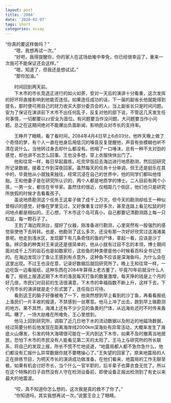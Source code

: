```yaml
---
layout: post
title: '2084'
date: '2020-02-07'
tags: short
categories: essay
---
```

“你真的要这样做吗？”<br>
　　“嗯，我想再试一次。”<br>
　　“好吧，我得提醒你，你的家人在这场劫难中幸免，你已经很幸运了，重来一次我可不能保证还会这样。”<br>
　　“嗯，知道了，但我还是想试试。”<br>
　　“那你加油。”<br>

　　时间回到两天前。<br>
　　下木市的市长竞选正进行的如火如荼，安对一天后的演讲十分看重，这次发挥的好坏将直接影响到他能否连任。如果连任成功的话，下一届的副省长他就能得到提名，那时便可用自己的财力收买大部分委员会的人，当上副省长只是时间问题。安为了保证在演讲前下木市不出任何乱子，反复对他的部下说，不管这几天发生任何事情，一切都要以zz安全为首位。有问题要当作没问题，大问题要当作小问题。总之在这期间绝对不能爆出负面新闻，影响民众对市长的支持率。<br>

　　王睁开了眼睛，看了看时间，2084年4月4日早上6点03分。他昨天晚上做了个奇怪的梦，有个人一直在他身后用低沉的嗓音反复提醒他，声音有些模糊也听不清在说什么，当他转过身去却什么都没有。他咽了一口唾沫，总有一种不太对劲的感觉，却也讲不出怎么回事。王也没多想，穿上衣服快快出门了。<br>
　　他和往常一样，每日早起晨练，吃完早饭后去海边进行地质勘测，然后回研究所记录数据，接着工作到深夜回家。虽然每天的任务十分单调，但王还是挺乐在其中的，毕竟他从小就独来独往，经常沉浸在自己的世界中，他的同学们都叫他怪胎。王和他妻子是在研究所认识的，两个人都是地质学的博士。二人目前有两个小孩，一男一女，都住在爷爷家。虽然住的很近，仅相距几个街区，他们也只是研究所放假的时候才去看看孩子。<br>
　　虽说地质勘测这个任务王这辈子做了成千上万次，但今天的勘测却给王一种似曾相识的感觉，好像在梦里见过，又好像重复过好多次，甚至连路上看见松鼠的时间地点都是相似的。王心想，下木市这个岛可真小，自己都要记清勘测路上每一只松鼠，每一颗石子了。<br>
　　王到了海边观测台，摆好了仪器，刚准备进行勘测，心里突然有一股强烈的感觉驱使他下去转转。也是，他勘测了这么多次，还没有那一次好好欣赏过这海滩美景呢。他走到浅水区，发现脚下有几条奇怪的鱼的尸体，拿起一看，应该是沙丁鱼。辨识鱼的种类对王来说还是很简单的，他从小就有过目不忘的本领，博士期间面对成千上万的岩石也是如数家珍，这些鱼的种类便是他小时候看百科全书记住的。在海边发现沙丁鱼让王感到有点意外，这种鱼不应该是深海鱼吗，为什么会在这里出现。不过王也没在意，记录好数据后就回研究所了。晚上王和往常一样，一边吃饭一边看报纸，这种东西在2084年算得上老古董了，毕竟70年前就没什么人看了。报纸上报道近期下木市的渔民每天打鱼的数量激增，每天挣的钱是上个月的好几倍，市民们对目前的生活很满意，下木市的幸福指数不断上升，这样下去，下个月市长的演讲就是走个形式罢了，连任指日可待。<br>
　　看到这王的脑子好像被电了一下，他突然想到早上看到的沙丁鱼，再看看报纸上渔民们一片丰收的报道，不禁感到一丝寒意。他马上冲了出去，跑到早上做勘测的地方。果不其然，海滩上还有不少少见的鱼类的尸体，从远海处还时不时传来轰鸣。糟了，一场大劫难在所难免，王心里想到。<br>
　　他马上回到研究所，调取了近几日地下水的流动数据以及附近的地磁场数据，经过简要分析后他发现在距离海岸线2000km深海处有异常活动，大概率发生了海底火山爆发，引发的特大海啸很可能在一天内到达下木市，如果不及时撤离当地居民，恐怕下木市的市民没有人能看见第二天的太阳了。王马上与研究所的所长联系，将自己的发现上报，所长不慌不忙地说道，“地震局都人都不急你急什么，他们都没有汇报什么异常数据你就不要瞎操心了。”王失望的回家了。原来地震局的人正在排练节目，为明天市长的演讲成功做准备。在他们看来，地震局的工作无聊至极，如果有机会讨好市长，当个什么一官半职的，后半辈子也算衣食无忧了。所以在这个特殊的日子自然没有人守在检测设备前，即使设备正报出检测到了有史以来最大的地震波。<br>

　　“哎，真不知道你怎么想的，这次我是真的救不了你了。”<br>
　　“你知道吗，其实我想再试一次。”说罢王合上了眼睛。<br>